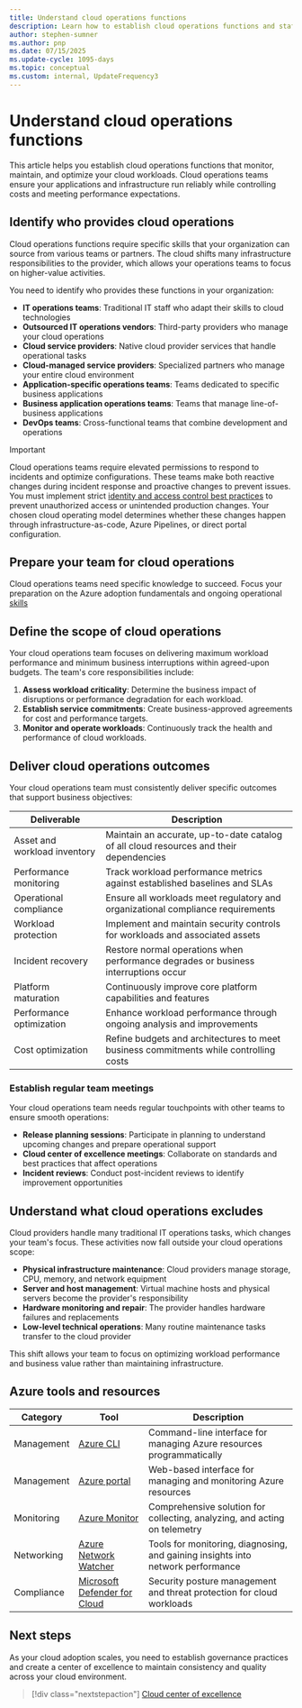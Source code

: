 ```yaml
---
title: Understand cloud operations functions
description: Learn how to establish cloud operations functions and staff your team to monitor, maintain, and optimize cloud workloads effectively.
author: stephen-sumner
ms.author: pnp
ms.date: 07/15/2025
ms.update-cycle: 1095-days
ms.topic: conceptual
ms.custom: internal, UpdateFrequency3
---
```


# Understand cloud operations functions

This article helps you establish cloud operations functions that monitor, maintain, and optimize your cloud workloads. Cloud operations teams ensure your applications and infrastructure run reliably while controlling costs and meeting performance expectations.

## Identify who provides cloud operations

Cloud operations functions require specific skills that your organization can source from various teams or partners. The cloud shifts many infrastructure responsibilities to the provider, which allows your operations teams to focus on higher-value activities.

You need to identify who provides these functions in your organization:

- **IT operations teams**: Traditional IT staff who adapt their skills to cloud technologies
- **Outsourced IT operations vendors**: Third-party providers who manage your cloud operations
- **Cloud service providers**: Native cloud provider services that handle operational tasks
- **Cloud-managed service providers**: Specialized partners who manage your entire cloud environment
- **Application-specific operations teams**: Teams dedicated to specific business applications
- **Business application operations teams**: Teams that manage line-of-business applications
- **DevOps teams**: Cross-functional teams that combine development and operations

> [!IMPORTANT]
> Cloud operations teams require elevated permissions to respond to incidents and optimize configurations. These teams make both reactive changes during incident response and proactive changes to prevent issues. You must implement strict [identity and access control best practices](/security/benchmark/azure/security-control-identity-access-control) to prevent unauthorized access or unintended production changes. Your chosen cloud operating model determines whether these changes happen through infrastructure-as-code, Azure Pipelines, or direct portal configuration.

## Prepare your team for cloud operations

Cloud operations teams need specific knowledge to succeed. Focus your preparation on the Azure adoption fundamentals and ongoing operational [skills](../plan/prepare-people-for-cloud.md#understand-the-cloud-skills-you-need)

## Define the scope of cloud operations

Your cloud operations team focuses on delivering maximum workload performance and minimum business interruptions within agreed-upon budgets. The team's core responsibilities include:

1. **Assess workload criticality**: Determine the business impact of disruptions or performance degradation for each workload.
2. **Establish service commitments**: Create business-approved agreements for cost and performance targets.
3. **Monitor and operate workloads**: Continuously track the health and performance of cloud workloads.

## Deliver cloud operations outcomes

Your cloud operations team must consistently deliver specific outcomes that support business objectives:

| Deliverable | Description |
|------------|-------------|
| Asset and workload inventory | Maintain an accurate, up-to-date catalog of all cloud resources and their dependencies |
| Performance monitoring | Track workload performance metrics against established baselines and SLAs |
| Operational compliance | Ensure all workloads meet regulatory and organizational compliance requirements |
| Workload protection | Implement and maintain security controls for workloads and associated assets |
| Incident recovery | Restore normal operations when performance degrades or business interruptions occur |
| Platform maturation | Continuously improve core platform capabilities and features |
| Performance optimization | Enhance workload performance through ongoing analysis and improvements |
| Cost optimization | Refine budgets and architectures to meet business commitments while controlling costs |

### Establish regular team meetings

Your cloud operations team needs regular touchpoints with other teams to ensure smooth operations:

- **Release planning sessions**: Participate in planning to understand upcoming changes and prepare operational support
- **Cloud center of excellence meetings**: Collaborate on standards and best practices that affect operations
- **Incident reviews**: Conduct post-incident reviews to identify improvement opportunities

## Understand what cloud operations excludes

Cloud providers handle many traditional IT operations tasks, which changes your team's focus. These activities now fall outside your cloud operations scope:

- **Physical infrastructure maintenance**: Cloud providers manage storage, CPU, memory, and network equipment
- **Server and host management**: Virtual machine hosts and physical servers become the provider's responsibility
- **Hardware monitoring and repair**: The provider handles hardware failures and replacements
- **Low-level technical operations**: Many routine maintenance tasks transfer to the cloud provider

This shift allows your team to focus on optimizing workload performance and business value rather than maintaining infrastructure.

## Azure tools and resources

| Category | Tool | Description |
|----------|------|-------------|
| Management | [Azure CLI](/cli/azure/) | Command-line interface for managing Azure resources programmatically |
| Management | [Azure portal](https://portal.azure.com) | Web-based interface for managing and monitoring Azure resources |
| Monitoring | [Azure Monitor](/azure/azure-monitor/) | Comprehensive solution for collecting, analyzing, and acting on telemetry |
| Networking | [Azure Network Watcher](/azure/network-watcher/) | Tools for monitoring, diagnosing, and gaining insights into network performance |
| Compliance | [Microsoft Defender for Cloud](/azure/defender-for-cloud/) | Security posture management and threat protection for cloud workloads |

## Next steps

As your cloud adoption scales, you need to establish governance practices and create a center of excellence to maintain consistency and quality across your cloud environment.

> [!div class="nextstepaction"]
> [Cloud center of excellence](./cloud-center-of-excellence.md)

